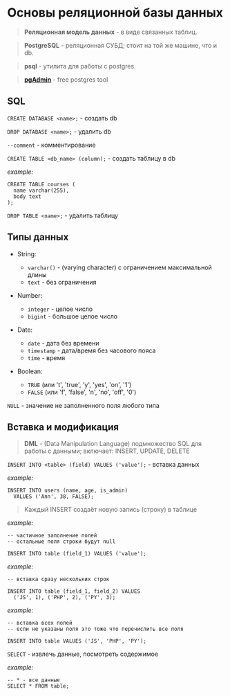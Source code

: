 # Основы реляционной базы данных

> **Реляционная модель данных** - в виде связанных таблиц.

> **PostgreSQL** - реляционная СУБД; стоит на той же машине, что и db.

> **psql** - утилита для работы с postgres.

> [**pgAdmin**](https://www.pgadmin.org/) - free postgres tool


## SQL

```CREATE DATABASE <name>;``` - создать db

```DROP DATABASE <name>;``` - удалить db

```--comment``` - комментирование

```CREATE TABLE <db_name> (column);``` - создать таблицу в db

*example:*
```
CREATE TABLE courses (
  name varchar(255),
  body text
);
```

```DROP TABLE <name>;``` - удалить таблицу

## Типы данных

- String:
  - ```varchar()``` - (varying character) с ограничением максимальной длины
  - ``text`` - без ограничения

- Number:
  - `integer` - целое число
  - ```bigint``` - большое целое число

- Date:
  - ```date``` - дата без времени
  - ```timestamp``` - дата/время без часового пояса
  - ```time``` - время

- Boolean:
  - ```TRUE``` (или 't', 'true', 'y', 'yes', 'on', '1')
  - ``FALSE`` (или 'f', 'false', 'n', 'no', 'off', '0')

```NULL``` - значение не заполненного поля любого типа

## Вставка и модификация

> **DML** - (Data Manipulation Language) подмножество SQL для работы с данными; включает: INSERT, UPDATE, DELETE

```INSERT INTO <table> (field) VALUES ('value');``` - вставка данных

*example:*
```
INSERT INTO users (name, age, is_admin)
  VALUES ('Ann', 38, FALSE);
```

> Каждый INSERT создаёт новую запись (строку) в таблице

*example:*
```
-- частичное заполнение полей
-- остальные поля строки будут null

INSERT INTO table (field_1) VALUES ('value');
```

*example:*
```
-- вставка сразу нескольких строк

INSERT INTO table (field_1, field_2) VALUES
  ('JS', 1), ('PHP', 2), ('PY', 3);
```

*example:*
```
-- вставка всех полей
-- если не указаны поля это тоже что перечислить все поля

INSERT INTO table VALUES ('JS', 'PHP', 'PY');
```

```SELECT``` - извлечь данные, посмотреть содержимое

*example:*
```
-- * - все данные
SELECT * FROM table;
```